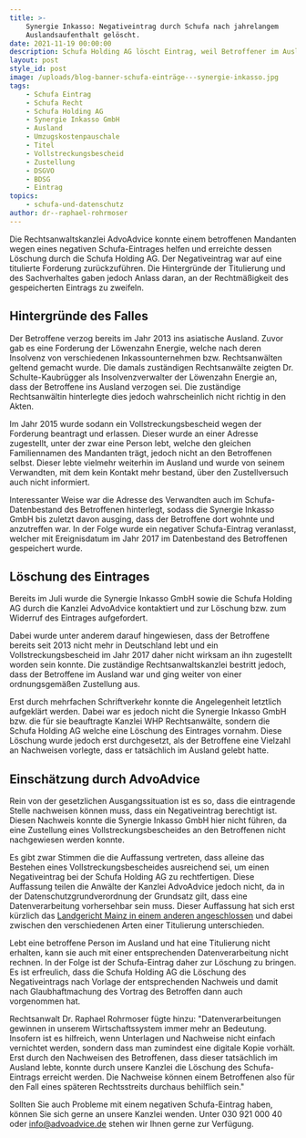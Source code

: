 ```yaml
---
title: >-
    Synergie Inkasso: Negativeintrag durch Schufa nach jahrelangem
    Auslandsaufenthalt gelöscht.
date: 2021-11-19 00:00:00
description: Schufa Holding AG löscht Eintrag, weil Betroffener im Ausland lebte.
layout: post
style_id: post
image: /uploads/blog-banner-schufa-einträge---synergie-inkasso.jpg
tags:
    - Schufa Eintrag
    - Schufa Recht
    - Schufa Holding AG
    - Synergie Inkasso GmbH
    - Ausland
    - Umzugskostenpauschale
    - Titel
    - Vollstreckungsbescheid
    - Zustellung
    - DSGVO
    - BDSG
    - Eintrag
topics:
    - schufa-und-datenschutz
author: dr--raphael-rohrmoser
---
```

Die Rechtsanwaltskanzlei AdvoAdvice konnte einem betroffenen Mandanten wegen eines negativen Schufa-Eintrages helfen und erreichte dessen Löschung durch die Schufa Holding AG. Der Negativeintrag war auf eine titulierte Forderung zurückzuführen. Die Hintergründe der Titulierung und des Sachverhaltes gaben jedoch Anlass daran, an der Rechtmä&szlig;igkeit des gespeicherten Eintrags zu zweifeln.

## **Hintergründe des Falles**

Der Betroffene verzog bereits im Jahr 2013 ins asiatische Ausland. Zuvor gab es eine Forderung der Löwenzahn Energie, welche nach deren Insolvenz von verschiedenen Inkassounternehmen bzw. Rechtsanwälten geltend gemacht wurde. Die damals zuständigen Rechtsanwälte zeigten Dr. Schulte-Kaubrügger als Insolvenzverwalter der Löwenzahn Energie an, dass der Betroffene ins Ausland verzogen sei. Die zuständige Rechtsanwältin hinterlegte dies jedoch wahrscheinlich nicht richtig in den Akten.

Im Jahr 2015 wurde sodann ein Vollstreckungsbescheid wegen der Forderung beantragt und erlassen. Dieser wurde an einer Adresse zugestellt, unter der zwar eine Person lebt, welche den gleichen Familiennamen des Mandanten trägt, jedoch nicht an den Betroffenen selbst. Dieser lebte vielmehr weiterhin im Ausland und wurde von seinem Verwandten, mit dem kein Kontakt mehr bestand, über den Zustellversuch auch nicht informiert.

Interessanter Weise war die Adresse des Verwandten auch im Schufa-Datenbestand des Betroffenen hinterlegt, sodass die Synergie Inkasso GmbH bis zuletzt davon ausging, dass der Betroffene dort wohnte und anzutreffen war. In der Folge wurde ein negativer Schufa-Eintrag veranlasst, welcher mit Ereignisdatum im Jahr 2017 im Datenbestand des Betroffenen gespeichert wurde.

## **Löschung des Eintrages**

Bereits im Juli wurde die Synergie Inkasso GmbH sowie die Schufa Holding AG durch die Kanzlei AdvoAdvice kontaktiert und zur Löschung bzw. zum Widerruf des Eintrages aufgefordert.

Dabei wurde unter anderem darauf hingewiesen, dass der Betroffene bereits seit 2013 nicht mehr in Deutschland lebt und ein Vollstreckungsbescheid im Jahr 2017 daher nicht wirksam an ihn zugestellt worden sein konnte. Die zuständige Rechtsanwaltskanzlei bestritt jedoch, dass der Betroffene im Ausland war und ging weiter von einer ordnungsgemä&szlig;en Zustellung aus.

Erst durch mehrfachen Schriftverkehr konnte die Angelegenheit letztlich aufgeklärt werden. Dabei war es jedoch nicht die Synergie Inkasso GmbH bzw. die für sie beauftragte Kanzlei WHP Rechtsanwälte, sondern die Schufa Holding AG welche eine Löschung des Eintrages vornahm. Diese Löschung wurde jedoch erst durchgesetzt, als der Betroffene eine Vielzahl an Nachweisen vorlegte, dass er tatsächlich im Ausland gelebt hatte.

## **Einschätzung durch AdvoAdvice**

Rein von der gesetzlichen Ausgangssituation ist es so, dass die eintragende Stelle nachweisen können muss, dass ein Negativeintrag berechtigt ist. Diesen Nachweis konnte die Synergie Inkasso GmbH hier nicht führen, da eine Zustellung eines Vollstreckungsbescheides an den Betroffenen nicht nachgewiesen werden konnte.

Es gibt zwar Stimmen die die Auffassung vertreten, dass alleine das Bestehen eines Vollstreckungsbescheides ausreichend sei, um einen Negativeintrag bei der Schufa Holding AG zu rechtfertigen. Diese Auffassung teilen die Anwälte der Kanzlei AdvoAdvice jedoch nicht, da in der Datenschutzgrundverordnung der Grundsatz gilt, dass eine Datenverarbeitung vorhersehbar sein muss. Dieser Auffassung hat sich erst kürzlich das [Landgericht Mainz in einem anderen angeschlossen](https://advoadvice.de/blog/landgericht-mainz-inkassofirma-muss-5-000-euro-schadensersatz-wegen-schufa-eintrag-zahlen/)&nbsp;und dabei zwischen den verschiedenen Arten einer Titulierung unterschieden.

Lebt eine betroffene Person im Ausland und hat eine Titulierung nicht erhalten, kann sie auch mit einer entsprechenden Datenverarbeitung nicht rechnen. In der Folge ist der Schufa-Eintrag daher zur Löschung zu bringen. Es ist erfreulich, dass die Schufa Holding AG die Löschung des Negativeintrags nach Vorlage der entsprechenden Nachweis und damit nach Glaubhaftmachung des Vortrag des Betroffen dann auch vorgenommen hat.

Rechtsanwalt Dr. Raphael Rohrmoser fügte hinzu: "Datenverarbeitungen gewinnen in unserem Wirtschaftssystem immer mehr an Bedeutung. Insofern ist es hilfreich, wenn Unterlagen und Nachweise nicht einfach vernichtet werden, sondern dass man zumindest eine digitale Kopie vorhält. Erst durch den Nachweisen des Betroffenen, dass dieser tatsächlich im Ausland lebte, konnte durch unsere Kanzlei die Löschung des Schufa-Eintrags erreicht werden. Die Nachweise können einem Betroffenen also für den Fall eines späteren Rechtsstreits durchaus behilflich sein."

Sollten Sie auch Probleme mit einem negativen Schufa-Eintrag haben, können Sie sich gerne an unsere Kanzlei wenden. Unter 030 921 000 40 oder info@advoadvice.de stehen wir Ihnen gerne zur Verfügung.
